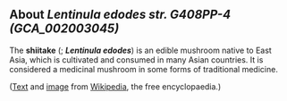 About *Lentinula edodes str. G408PP-4 (GCA\_002003045)* 
-------------------------------------------------------



The **shiitake** (; ***Lentinula edodes***) is an edible mushroom native
to East Asia, which is cultivated and consumed in many Asian countries.
It is considered a medicinal mushroom in some forms of traditional
medicine.

([Text](http://en.wikipedia.org/wiki/Shiitake) and
[image](https://commons.wikimedia.org/wiki/File:Shiitakegrowing.jpg)
from [Wikipedia](http://en.wikipedia.org/), the free encyclopaedia.)
